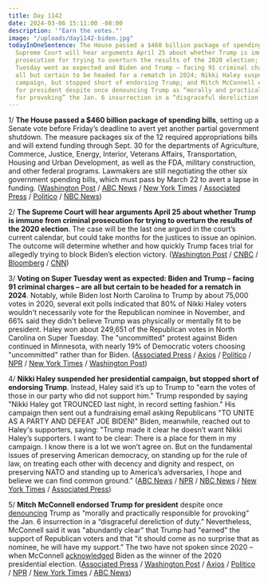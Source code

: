 ```yaml
---
title: Day 1142
date: 2024-03-06 15:11:00 -08:00
description: '"Earn the votes."'
image: "/uploads/day1142-biden.jpg"
todayInOneSentence: The House passed a $460 billion package of spending bills; the
  Supreme Court will hear arguments April 25 about whether Trump is immune from criminal
  prosecution for trying to overturn the results of the 2020 election; voting on Super
  Tuesday went as expected and Biden and Trump – facing 91 criminal charges – are
  all but certain to be headed for a rematch in 2024; Nikki Haley suspended her presidential
  campaign, but stopped short of endorsing Trump; and Mitch McConnell endorsed Trump
  for president despite once denouncing Trump as “morally and practically responsible
  for provoking” the Jan. 6 insurrection in a “disgraceful dereliction of duty.”
---
```


1/ **The House passed a $460 billion package of spending bills**, setting up a Senate vote before Friday’s deadline to avert yet another partial government shutdown. The measure packages six of the 12 required appropriations bills and will extend funding through Sept. 30 for the departments of Agriculture, Commerce, Justice, Energy, Interior, Veterans Affairs, Transportation, Housing and Urban Development, as well as the FDA, military construction, and other federal programs. Lawmakers are still negotiating the other six government spending bills, which must pass by March 22 to avert a lapse in funding. ([Washington Post](https://www.washingtonpost.com/business/2024/03/06/house-vote-government-shutdown-bill/) / [ABC News](https://abcnews.go.com/Politics/house-expected-vote-funding-bills-avert-partial-government/story?id=107847872) / [New York Times](https://www.nytimes.com/2024/03/06/us/politics/house-spending-bill-shutdown.html) / [Associated Press](https://apnews.com/article/government-shutdown-funding-deadline-congress-2533c1a6b6eb25cc63e78f089e27d3a0) / [Politico](https://www.politico.com/live-updates/2024/03/06/congress/another-funding-vote-queued-up-house-gop-spending-shutdown-00145309) / [NBC News](https://www.nbcnews.com/politics/congress/house-passes-first-funding-package-avert-partial-government-shutdown-rcna142048))

2/ **The Supreme Court will hear arguments April 25 about whether Trump is immune from criminal prosecution for trying to overturn the results of the 2020 election**. The case will be the last one argued in the court’s current calendar, but could take months for the justices to issue an opinion. The outcome will determine whether and how quickly Trump faces trial for allegedly trying to block Biden’s election victory. ([Washington Post](https://www.washingtonpost.com/politics/2024/03/06/trump-immunity-supreme-court-argument-date/) / [CNBC](https://www.cnbc.com/2024/03/06/supreme-court-will-hear-trump-presidential-immunity-argument-april-25.html) / [Bloomberg](https://www.bloomberg.com/news/articles/2024-03-06/supreme-court-schedules-trump-immunity-argument-for-april-25?sref=MIBMEEoj) / [CNN](https://www.cnn.com/2024/03/06/politics/supreme-court-sets-argument-date-in-trump-immunity-case-for-april-25/index.html))

3/ **Voting on Super Tuesday went as expected: Biden and Trump – facing 91 criminal charges – are all but certain to be headed for a rematch in 2024**. Notably, while Biden lost North Carolina to Trump by about 75,000 votes in 2020, several exit polls indicated that 80% of Nikki Haley voters wouldn't necessarily vote for the Republican nominee in November, and 66% said they didn't believe Trump was physically or mentally fit to be president. Haley won about 249,651 of the Republican votes in North Carolina on Super Tuesday. The "uncommitted" protest against Biden continued in Minnesota, with nearly 19% of Democratic voters choosing "uncommitted" rather than for Biden. ([Associated Press](https://apnews.com/article/primary-biden-trump-democratic-republican-9b61e8faf14e471ca4f7ea2d004221f4) / [Axios](https://www.axios.com/2024/03/06/5-big-takeaways-super-tuesday-election-biden-trump) / [Politico](https://www.politico.com/news/2024/03/06/super-tuesday-trump-biden-takeaways-00145271) / [NPR](https://www.npr.org/2024/03/06/1236192892/super-tuesday-results-analysis-trump-biden-haley) / [New York Times](https://www.nytimes.com/2024/03/06/us/politics/super-tuesday-trump-biden-takeaways.html) / [Washington Post](https://www.washingtonpost.com/politics/2024/03/05/super-tuesday-takeaways-trump-biden/))

4/ **Nikki Haley suspended her presidential campaign, but stopped short of endorsing Trump**. Instead, Haley said it’s up to Trump to "earn the votes of those in our party who did not support him." Trump responded by saying "Nikki Haley got TROUNCED last night, in record setting fashion." His campaign then sent out a fundraising email asking Republicans "TO UNITE AS A PARTY AND DEFEAT JOE BIDEN!" Biden, meanwhile, reached out to Haley's supporters, saying: "Trump made it clear he doesn’t want Nikki Haley’s supporters. I want to be clear: There is a place for them in my campaign. I know there is a lot we won’t agree on. But on the fundamental issues of preserving American democracy, on standing up for the rule of law, on treating each other with decency and dignity and respect, on preserving NATO and standing up to America’s adversaries, I hope and believe we can find common ground.” ([ABC News](https://abcnews.go.com/Politics/nikki-haley-drops-2024-presidential-race-regrets/story?id=107842396) / [NPR](https://www.npr.org/2024/03/06/1228580178/nikki-haley-drops-out-presidential-campaign-trump-biden) / [NBC News](https://www.nbcnews.com/politics/2024-election/nikki-haley-ends-presidential-campaign-trump-gop-primary-rcna134811) / [New York Times](https://www.nytimes.com/live/2024/03/06/us/haley-out-trump-election-updates) / [Associated Press](https://apnews.com/article/haley-trump-biden-woman-president-36f6361c31a8216a0aaa4815f57dd51d))

5/ **Mitch McConnell endorsed Trump for president** despite once [denouncing](https://whatthefuckjusthappenedtoday.com/2021/02/15/day-27/#3-mitch-mcconnell-denounced-trump-mi) Trump as “morally and practically responsible for provoking” the Jan. 6 insurrection in a “disgraceful dereliction of duty.” Nevertheless, McConnell said it was "abundantly clear" that Trump had "earned" the support of Republican voters and that "it should come as no surprise that as nominee, he will have my support.” The two have not spoken since 2020 – when McConnell [acknowledged](https://whatthefuckjusthappenedtoday.com/2020/12/15/day-1426/#3-mitch-mcconnell-acknowledged-biden) Biden as the winner of the 2020 presidential election. ([Associated Press](https://apnews.com/article/mitch-mcconnell-endorsement-donald-trump-super-tuesday-422a2ec6f19917b46804b4cf6ee40371) / [Washington Post](https://www.washingtonpost.com/elections/2024/03/06/mcconnell-trump-endorse-2024/) / [Axios](https://www.axios.com/2024/03/06/mitch-mcconnell-trump-2024-endorsement) / [Politico](https://www.politico.com/live-updates/2024/03/06/congress/mitch-for-donald-00145318) / [NPR](https://www.npr.org/2024/03/06/1236278045/mitch-mcconnell-endorses-trump-2024) / [New York Times](https://www.nytimes.com/2024/03/06/us/politics/mcconnell-endorses-trump.html) / [ABC News](https://abcnews.go.com/Politics/mitch-mcconnell-endorses-donald-trump-2024-race-support/story?id=107845418))
